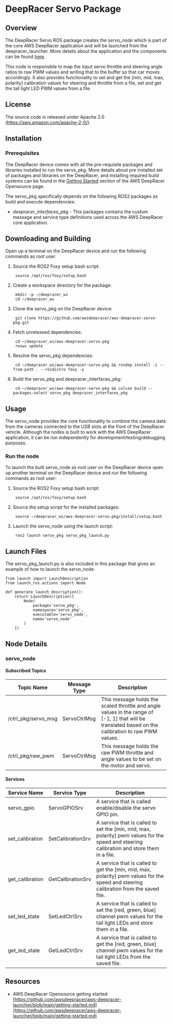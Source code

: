 # DeepRacer Servo Package

## Overview

The DeepRacer Servo ROS package creates the *servo_node* which is part of the core AWS DeepRacer application and will be launched from the deepracer_launcher. More details about the application and the components can be found [here](https://github.com/awsdeepracer/aws-deepracer-launcher).

This node is responsible to map the input servo throttle and steering angle ratios to raw PWM values and writing that to the buffer so that car moves accordingly. It also provides functionality to set and get the [min, mid, max, polarity] calibration values for steering and throttle from a file, set and get the tail light LED PWM values from a file.

## License

The source code is released under Apache 2.0 (https://aws.amazon.com/apache-2-0/).

## Installation

### Prerequisites

The DeepRacer device comes with all the pre-requisite packages and libraries installed to run the servo_pkg. More details about pre installed set of packages and libraries on the DeepRacer, and installing required build systems can be found in the [Getting Started](https://github.com/awsdeepracer/aws-deepracer-launcher/blob/main/getting-started.md) section of the AWS DeepRacer Opensource page.

The servo_pkg specifically depends on the following ROS2 packages as build and execute dependencies:

* *deepracer_interfaces_pkg* - This packages contains the custom message and service type definitions used across the AWS DeepRacer core application.

## Downloading and Building

Open up a terminal on the DeepRacer device and run the following commands as root user.

1. Source the ROS2 Foxy setup bash script:

        source /opt/ros/foxy/setup.bash 

1. Create a workspace directory for the package:

        mkdir -p ~/deepracer_ws
        cd ~/deepracer_ws

1. Clone the servo_pkg on the DeepRacer device:

        git clone https://github.com/awsdeepracer/aws-deepracer-servo-pkg.git

1. Fetch unreleased dependencies:

        cd ~/deepracer_ws/aws-deepracer-servo-pkg
        rosws update

1. Resolve the servo_pkg dependencies:

        cd ~/deepracer_ws/aws-deepracer-servo-pkg && rosdep install -i --from-path . --rosdistro foxy -y

1. Build the servo_pkg and deepracer_interfaces_pkg:

        cd ~/deepracer_ws/aws-deepracer-servo-pkg && colcon build --packages-select servo_pkg deepracer_interfaces_pkg

## Usage

The servo_node provides the core functionality to combine the camera data from the cameras connected to the USB slots at the front of the DeepRacer vehicle. Although the nodes is built to work with the AWS DeepRacer application, it can be run independently for development/testing/debugging purposes.

### Run the node

To launch the built servo_node as root user on the DeepRacer device open up another terminal on the DeepRacer device and run the following commands as root user:

1. Source the ROS2 Foxy setup bash script:

        source /opt/ros/foxy/setup.bash 

1. Source the setup script for the installed packages:

        source ~/deepracer_ws/aws-deepracer-servo-pkg/install/setup.bash

1. Launch the servo_node using the launch script:

        ros2 launch servo_pkg servo_pkg_launch.py

## Launch Files

The  servo_pkg_launch.py is also included in this package that gives an example of how to launch the servo_node.

    from launch import LaunchDescription
    from launch_ros.actions import Node

    def generate_launch_description():
        return LaunchDescription([
            Node(
                package='servo_pkg',
                namespace='servo_pkg',
                executable='servo_node',
                name='servo_node'
            )
        ])


## Node Details

### servo_node

#### Subscribed Topics

| Topic Name | Message Type | Description |
| ---------- | ------------ | ----------- |
|/ctrl_pkg/servo_msg|ServoCtrlMsg|This message holds the scaled throttle and angle values in the range of [-1, 1] that will be translated based on the calibration to raw PWM values.|
|/ctrl_pkg/raw_pwm|ServoCtrlMsg|This message holds the raw PWM throttle and angle values to be set on the motor and servo.|

#### Services

| Service Name | Service Type | Description |
| ---------- | ------------ | ----------- |
|servo_gpio|ServoGPIOSrv|A service that is called enable/disable the servo GPIO pin.|
|set_calibration|SetCalibrationSrv|A service that is called to set the [min, mid, max, polarity] pwm values for the speed and steering calibration and store them in a file.|
|get_calibration|GetCalibrationSrv|A service that is called to get the [min, mid, max, polarity] pwm values for the speed and steering calibration from the saved file.|
|set_led_state|SetLedCtrlSrv|A service that is called to set the [red, green, blue] channel pwm values for the tail light LEDs and store them in a file.|
|get_led_state|GetLedCtrlSrv|A service that is called to get the [red, green, blue] channel pwm values for the tail light LEDs from the saved file.|

## Resources

* AWS DeepRacer Opensource getting started: [https://github.com/awsdeepracer/aws-deepracer-launcher/blob/main/getting-started.md](https://github.com/awsdeepracer/aws-deepracer-launcher/blob/main/getting-started.md)

